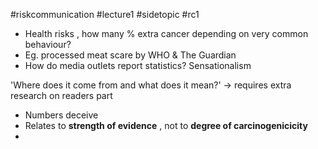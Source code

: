 #riskcommunication #lecture1 #sidetopic #rc1
- Health risks , how many % extra cancer depending on very common behaviour?
- Eg. processed meat scare by WHO & The Guardian
- How do media outlets report statistics? Sensationalism

'Where does it come from and what does it mean?' -> requires extra research on readers part

- Numbers deceive
- Relates to **strength of evidence** , not to **degree of carcinogenicicity**
-

